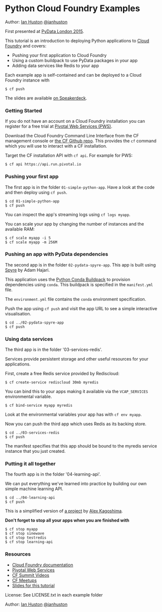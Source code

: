 Python Cloud Foundry Examples
=============================

Author: [Ian Huston](http://ianhuston.net) [@ianhuston](http://twitter.com/ianhuston)

First presented at [PyData London 2015](http://london.pydata.org).

This tutorial is an introduction to deploying Python applications
to [Cloud Foundry](http://cloudfoundry.org) and covers:

* Pushing your first application to Cloud Foundry
* Using a custom buildpack to use PyData packages in your app
* Adding data services like Redis to your app

Each example app is self-contained and can be deployed to a Cloud Foundry
instance with

    $ cf push

The slides are available [on Speakerdeck](https://speakerdeck.com/ihuston/pydata-london-2015-getting-started-with-cloud-foundry-for-data-science).

### Getting Started

If you do not have an account on a Cloud Foundry installation you can
register for a free trial at [Pivotal Web Services (PWS)](http://run.pivotal.io).

Download the Cloud Foundry Command Line Interface from the CF management console
or [the CF Github repo](https://github.com/cloudfoundry/cli).
This provides the `cf` command which you will use to interact with a CF installation.

Target the CF installation API with `cf api`. For example for PWS:

    $ cf api https://api.run.pivotal.io

### Pushing your first app

The first app is in the folder `01-simple-python-app`.
Have a look at the code and then deploy using `cf push`.

    $ cd 01-simple-python-app
    $ cf push

You can inspect the app's streaming logs using `cf logs myapp`.

You can scale your app by changing the number of instances and the available RAM:

    $ cf scale myapp -i 5
    $ cf scale myapp -m 256M

### Pushing an app with PyData dependencies

The second app is in the folder `02-pydata-spyre-app`.
This app is built using [Spyre](https://github.com/adamhajari/spyre) by Adam Hajari.

This application uses the [Python Conda Buildpack](https://github.com/ihuston/python-conda-buildpack)
to provision dependencies using `conda`. This buildpack is specified in the `manifest.yml` file.

The `environment.yml` file contains the `conda` environment specification.

Push the app using `cf push` and visit the app URL to see a simple interactive visualisation.

    $ cd ../02-pydata-spyre-app
    $ cf push

### Using data services

The third app is in the folder '03-services-redis'.

Services provide persistent storage and other useful resources for your applications.

First, create a free Redis service provided by Rediscloud:

    $ cf create-service rediscloud 30mb myredis

You can bind this to your apps making it available via the `VCAP_SERVICES`
environmental variable.

    $ cf bind-service myapp myredis

Look at the environmental variables your app has with `cf env myapp`.

Now you can push the third app which uses Redis as its backing store.

    $ cd ../03-services-redis
    $ cf push

The manifest specifies that this app should be bound to the myredis service instance that you just created.

### Putting it all together

The fourth app is in the folder '04-learning-api'.

We can put everything we've learned into practice by building our own simple
machine learning API.

    $ cd ../04-learning-api
    $ cf push

This is a simplified version of [a project](https://github.com/alexkago/ds-cfpylearning)
by [Alex Kagoshima](http://twitter.com/akagoshima).

**Don't forget to stop all your apps when you are finished with**

    $ cf stop myapp
    $ cf stop sinewave
    $ cf stop testredis
    $ cf stop learning-api

### Resources

* [Cloud Foundry documentation](http://docs.cloudfoundry.org)
* [Pivotal Web Services](http://run.pivotal.io)
* [CF Summit Videos](https://www.youtube.com/playlist?list=PLhuMOCWn4P9g-UMN5nzDiw78zgf5rJ4gR)
* [CF Meetups](http://cloud-foundry.meetup.com)
* [Slides for this tutorial](https://speakerdeck.com/ihuston/pydata-london-2015-getting-started-with-cloud-foundry-for-data-science)


License: See LICENSE.txt in each example folder

Author: [Ian Huston](http://ianhuston.net) [@ianhuston](http://twitter.com/ianhuston)

